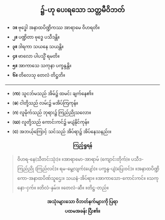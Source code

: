 ## <center>**၌-ဟု ပေးရသော သတ္တမီဝိဘတ်**</center>

- **၁။** ဗုဒ္ဓေါ အနာထပိဏ္ဍိကဿ အာရာမေ ဝိဟရတိ။ 
- **၂။** ပဏ္ဍိတာ ဗုဒ္ဓေ ပသီဒန္တိ။ 
- **၃။** ဒါရကာ သယနေ သယန္တိ။ 
- **၄။** ဗာလော ပါပသ္မိံ ရမတိ။
- **၅။** အာကာသေ သကုနာ ပက္ခန္ဒန္တိ။ 
- **၆။** တိလေသု တေလံ တိဋ္ဌတိ။
---
- (**က**) သူငဘ်မသည် အိမ်၌ ထမင်း ချက်နေ၏။ 
- (**ခ**) ငါတို့သည် လမ်း၌ မအိပ်ကြကုန်။ 
- (**ဂ**) လူမိုက်သည် ဘုရား၌ ကြည်ညိုသလော။
- (**ဃ**) လူတို့သည် ကောင်းကင်၌ မပျံနိုင်ကုန်။ 
- (**င**) အဘယ့်ကြောင့် သင်သည် အိပ်ရာ၌ အိပ်နေသနည်း။

**<center>ကြည့်ရှုရန်</center>**
>ဝိဟရ-နေ(သီတင်းသုံး)။ ။အာရာမော-အာရာမ် (ကျောင်းတိုက်)။ ပသီဒ-ကြည်ညို (ကြည်လင်)။ ရမ-မွေ့လျက်(ပျော်)။ ပက္ခန္ဒ-ပျံ(ပြေးဝင်)။ ။အနာထပိဏ္ဍိကော-အနာထပိဏ်သူဌေး။ သယနံ-အိပ်ရာ။ ။အာကာသော-ကောင်းကင်။ ။သကုနော-ငှက်။ ။တိလံ-နှမ်း။ ။တေလံ-ဆီ။ ။တိဋ္ဌ-တည်။


**<center>အသုံးများသော ဝိဘတ်နက်များကို ပြရာ<br>ပထမအခန်း ပြီး၏။</center>**